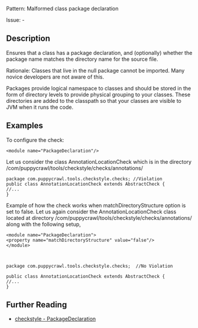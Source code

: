 Pattern: Malformed class package declaration

Issue: -

## Description

Ensures that a class has a package declaration, and (optionally) whether the package name matches the directory name for the source file. 

Rationale: Classes that live in the null package cannot be imported. Many novice developers are not aware of this. 

Packages provide logical namespace to classes and should be stored in the form of directory levels to provide physical grouping to your classes. These directories are added to the classpath so that your classes are visible to JVM when it runs the code. 

## Examples

To configure the check: 
    
    
    <module name="PackageDeclaration"/>
            

Let us consider the class AnnotationLocationCheck which is in the directory /com/puppycrawl/tools/checkstyle/checks/annotations/ 
    
    
    package com.puppycrawl.tools.checkstyle.checks; //Violation
    public class AnnotationLocationCheck extends AbstractCheck {
    //...
    }
            

Example of how the check works when matchDirectoryStructure option is set to false. Let us again consider the AnnotationLocationCheck class located at directory /com/puppycrawl/tools/checkstyle/checks/annotations/ along with the following setup, 
    
    
    <module name="PackageDeclaration">
    <property name="matchDirectoryStructure" value="false"/>
    </module>
            
    
    
    package com.puppycrawl.tools.checkstyle.checks;  //No Violation
    
    public class AnnotationLocationCheck extends AbstractCheck {
    //...
    }

## Further Reading

* [checkstyle - PackageDeclaration](http://checkstyle.sourceforge.net/config_coding.html#PackageDeclaration)